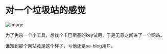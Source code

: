 # 对一个垃圾站的感觉

![Image](https://attachment.soulteary.com/2008/06/25/195_wuyu.jpg "Image")

为了免杀一个小工具，想找个卡巴斯基的key试用，于是无意之间进了一个网站。

谁知到那个网站竟是这个样子，亏他还是sa-blog用户。

